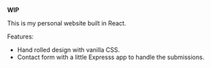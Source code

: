**WIP**

This is my personal website built in React.

Features:
 * Hand rolled design with vanilla CSS.
 * Contact form with a little Expresss app to handle the submissions.
 